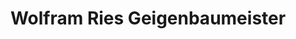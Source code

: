---
title: "Wolfram Ries Geigenbaumeister"
url: /halle-saale/wolfram-ries-geigenbaumeister/
shop: Instrumente
---